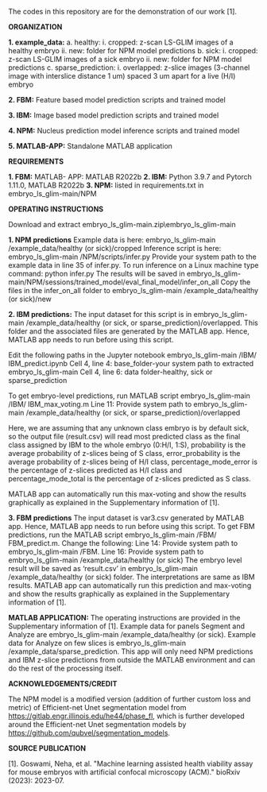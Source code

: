 The codes in this repository are for the demonstration of our work [1].


**ORGANIZATION**

**1.	example_data:**
  a.	healthy:
    i.	cropped:  z-scan LS-GLIM images of a healthy embryo
    ii.	new: folder for NPM model predictions
  b.	sick:
    i.	cropped:  z-scan LS-GLIM images of a sick embryo
    ii.	new: folder for NPM model predictions
  c.	sparse_prediction:
    i.	overlapped: z-slice images (3-channel image with interslice distance 1 um) spaced 3 um apart for a live (H/I) embryo
  	
**2.	FBM:** Feature based model prediction scripts and trained model
	
**3.	IBM:** Image based model prediction scripts and trained model

**4.	NPM:** Nucleus prediction model inference scripts and trained model

**5.	MATLAB-APP:** Standalone MATLAB application



**REQUIREMENTS**


**1.	FBM:** MATLAB- APP: MATLAB R2022b
**2.	IBM:** Python 3.9.7 and Pytorch 1.11.0, MATLAB R2022b
**3.	NPM:** listed in requirements.txt in embryo_ls_glim-main/NPM


**OPERATING INSTRUCTIONS**

Download and extract embryo_ls_glim-main.zip\embryo_ls_glim-main

**1.	NPM predictions**
Example data is here: embryo_ls_glim-main /example_data/healthy (or sick)/cropped
Inference script is here: embryo_ls_glim-main /NPM/scripts/infer.py
Provide your system path to the example data in line 35 of infer.py. To run inference on a Linux machine type command:
python infer.py
The results will be saved in embryo_ls_glim-main/NPM/sessions/trained_model/eval_final_model/infer_on_all
Copy the files in the infer_on_all folder to embryo_ls_glim-main /example_data/healthy (or sick)/new

**2.	IBM predictions:**
The input dataset for this script is in embryo_ls_glim-main /example_data/healthy (or sick, or sparse_prediction)/overlapped. This folder and the associated files are generated by the MATLAB app. Hence, MATLAB app needs to run before using this script.

Edit the following paths in the Jupyter notebook  embryo_ls_glim-main /IBM/ IBM_predict.ipynb
Cell 4, line 4: base_folder-your system path to extracted embryo_ls_glim-main
Cell 4, line 6: data folder-healthy, sick or sparse_prediction

To get embryo-level predictions, run MATLAB script embryo_ls_glim-main /IBM/ IBM_max_voting.m
Line 11: Provide system path to embryo_ls_glim-main /example_data/healthy (or sick, or sparse_prediction)/overlapped

Here, we are assuming that any unknown class embryo is by default sick, so the output file (result.csv) will read most predicted class as the final class assigned by IBM to the whole embryo (0:H/I, 1:S), probability is the average probability of z-slices being of S class, error_probability is the average probability of z-slices being of H/I class, percentage_mode_error is the percentage of z-slices predicted as H/I class and percentage_mode_total is the percentage of z-slices predicted as S class. 

MATLAB app can automatically run this max-voting and show the results graphically as explained in the Supplementary information of [1].

**3.	FBM predictions**
The input dataset is var3.csv generated by MATLAB app.  Hence, MATLAB app needs to run before using this script.
To get FBM predictions, run the MATLAB script embryo_ls_glim-main /FBM/ FBM_predict.m.
Change the following:
Line 14: Provide system path to embryo_ls_glim-main /FBM. 
Line 16: Provide system path to embryo_ls_glim-main /example_data/healthy (or sick)
The embryo level result will be saved as ‘result.csv’ in embryo_ls_glim-main /example_data/healthy (or sick) folder. The interpretations are same as IBM results.
MATLAB app can automatically run this prediction and max-voting and show the results graphically as explained in the Supplementary information of [1].

**MATLAB APPLICATION:**
The operating instructions are provided in the Supplementary information of [1]. Example data for panels Segment and Analyze are embryo_ls_glim-main /example_data/healthy (or sick). Example data for Analyze on few slices is embryo_ls_glim-main /example_data/sparse_prediction.
This app will only need NPM predictions and IBM z-slice predictions from outside the MATLAB environment and can do the rest of the processing itself.


**ACKNOWLEDGEMENTS/CREDIT**

The NPM model is a modified version (addition of further custom loss and metric) of Efficient-net Unet  segmentation model from https://gitlab.engr.illinois.edu/he44/phase_fl, which is further developed around the Efficient-net Unet segmentation models by https://github.com/qubvel/segmentation_models.


**SOURCE PUBLICATION**

[1]. Goswami, Neha, et al. "Machine learning assisted health viability assay for mouse embryos with artificial confocal microscopy (ACM)." bioRxiv (2023): 2023-07.

